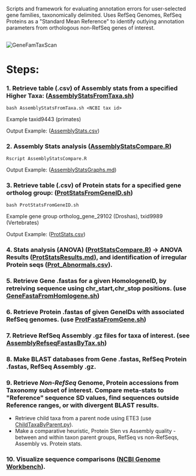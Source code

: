 
Scripts and framework for evaluating annotation errors for user-selected gene families, taxonomically delimited.  Uses RefSeq Genomes, RefSeq Proteins as a "Standard Mean Reference" to identify outlying annotation parameters from orthologous non-RefSeq genes of interest.


##
![GeneFamTaxScan](../master/Images/GeneFamTaxScan01.png?sanitize=true)
##

# Steps:

### 1. Retrieve table (.csv) of Assembly stats from a specified Higher Taxa: ([AssemblyStatsFromTaxa.sh](../master/AssemblyStatsFromTaxa.sh))

```bash AssemblyStatsFromTaxa.sh <NCBI tax id>``` 

Example taxid9443 (primates)

Output Example: ([AssemblyStats.csv](../master/AssemblyStats.csv))

### 2.  Assembly Stats analysis ([AssemblyStatsCompare.R](../master/AssemblyStatsCompare.R)) 

``` Rscript AssemblyStatsCompare.R ```

Output Example:  ([AssemblyStatsGraphs.md](../master/AssemblyStatsGraphs.md))

### 3. Retrieve table (.csv) of Protein stats for a specified gene ortholog group: ([ProtStatsFromGeneID.sh](../master/ProtStatsFromGeneID.sh))

```bash ProtStatsFromGeneID.sh```

Example gene group ortholog_gene_29102 (Droshas), txid9989 (Vertebrates)

Output Example: ([ProtStats.csv](../master/ProtStats.csv))

### 4. Stats analysis (ANOVA) ([ProtStatsCompare.R](../master/ProtStatsCompare.R)) -> ANOVA Results ([ProtStatsResults.md](../master/ProtStatsResults.md)), and identification of irregular Protein seqs ([Prot_Abnormals.csv](../master/Prot_Abnormals.csv)).

### 5. Retrieve Gene .fastas for a given HomologeneID, by retreiving sequence using chr_start,chr_stop positions. (use [GeneFastaFromHomlogene.sh](../master/GeneFastaFromHomologene.sh))
### 6. Retrieve Protein .fastas of given GeneIDs with associated RefSeq genomes. (use [ProtFastaFromGene.sh](../master/ProtFastaFromGene.sh))
### 7. Retrieve RefSeq Assembly .gz files for taxa of interest. (see [AssemblyRefseqFastasByTax.sh](../master/AssemblyRefseqFastasByTax.sh))
### 8. Make BLAST databases from Gene .fastas, RefSeq Protein .fastas, RefSeq Assembly .gz.
### 9. Retrieve *Non-RefSeq* Genome, Protein accessions from Taxonomy subset of interest.  Compare meta-stats to "Reference" sequence SD values, find sequences outside Reference ranges, or with divergent BLAST results. 
  * Retrieve child taxa from a parent node using ETE3 (use [ChildTaxaByParent.py](../master/ChildTaxaByParent.py)).
  * Make a comparative heuristic, Protein Slen vs Assembly quality - between and within taxon parent groups, RefSeq vs non-RefSeqs, Assembly vs. Protein stats.
### 10. Visualize sequence comparisons ([NCBI Genome Workbench](https://www.ncbi.nlm.nih.gov/tools/gbench/)).
